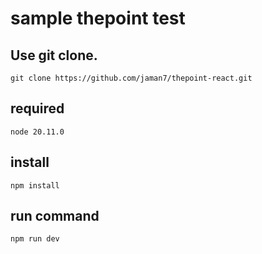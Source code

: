 # sample thepoint test

## Use git clone.

```
git clone https://github.com/jaman7/thepoint-react.git
```

## required

```
node 20.11.0
```

## install

```
npm install
```

## run command

```
npm run dev
```
